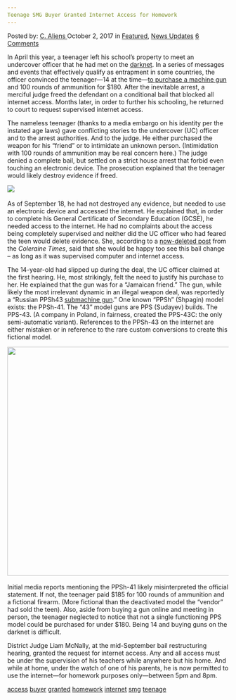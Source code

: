 ```yaml
---
Teenage SMG Buyer Granted Internet Access for Homework
---
```

<article class="post-listing post-22882 post type-post status-publish format-standard has-post-thumbnail hentry 
 tag-access tag-buyer tag-granted tag-homework tag-internet tag-smg tag-teenage">
<div class="post-inner">
<span>Posted by: <a href="https://www.deepdotweb.com/author/caliens/" title="">C. Aliens </a></span>
<span>October 2, 2017</span>
<span>in <a href="https://www.deepdotweb.com/category/deepdot-news/" rel="category tag">Featured</a>, <a href="https://www.deepdotweb.com/category/news-updates/" rel="category tag">News Updates</a></span>
<span><a href="https://www.deepdotweb.com/2017/10/02/teenage-smg-buyer-granted-internet-access-homework/#comments">6 Comments</a></span>


<p>In April this year, a teenager left his school&#8217;s property to meet an undercover officer that he had met on the <a href="https://www.deepdotweb.com/tag/darknet">darknet</a>. In a series of messages and events that effectively qualify as entrapment in some countries, the officer convinced the teenager—14 at the time—<a href="https://www.deepdotweb.com/2017/04/23/teen-skips-school-darkweb-weapons-deal/">to purchase a machine gun</a> and 100 rounds of ammunition for $180. After the inevitable arrest, a merciful judge freed the defendant on a conditional bail that blocked all internet access. Months later, in order to further his schooling, he returned to court to request supervised internet access.</p>
<p>The nameless teenager (thanks to a media embargo on his identity per the instated age laws) gave conflicting stories to the undercover (UC) officer and to the arrest authorities. And to the judge. He either purchased the weapon for his “friend” or to intimidate an unknown person. (Intimidation with 100 rounds of ammunition may be real concern here.) The judge denied a complete bail, but settled on a strict house arrest that forbid even touching an electronic device. The prosecution explained that the teenager would likely destroy evidence if freed.</p>
<p><img class="wp-image-22892 aligncenter" src="/imgs/2017/10/word-image-3.jpeg" srcset="/imgs/2017/10/word-image-3.jpeg 640w, /imgs/2017/10/word-image-3-300x169.jpeg 300w" sizes="(max-width: 640px) 100vw, 640px" /></p>
<p>As of September 18, he had not destroyed any evidence, but needed to use an electronic device and accessed the internet. He explained that, in order to complete his General Certificate of Secondary Education (GCSE), he needed access to the internet. He had no complaints about the access being completely supervised and neither did the UC officer who had feared the teen would delete evidence. She, according to a <a href="https://www.scribd.com/mobile/document/359487228/Attempted-to-Buy-Gun-Accused-Teen-Granted-Internet-Access-for-Exams-Coleraine-Times">now-deleted post</a> from the <em>Coleraine Times</em>, said that she would be happy too see this bail change – as long as it was supervised computer and internet access.</p>
<p>The 14-year-old had slipped up during the deal, the UC officer claimed at the first hearing. He, most strikingly, felt the need to justify his purchase to her. He explained that the gun was for a “Jamaican friend.” The gun, while likely the most irrelevant dynamic in an illegal weapon deal, was reportedly a “Russian PPSh43 <a href="https://www.deepdotweb.com/tag/guns/">submachine gun</a>.” One known “PPSh” (Shpagin) model exists: the PPSh-41. The “43” model guns are PPS (Sudayev) builds. The PPS-43. (A company in Poland, in fairness, created the PPS-43C: the only semi-automatic variant). References to the PPSh-43 on the internet are either mistaken or in reference to the rare custom conversions to create this fictional model.</p>
<p><img class="wp-image-22893 aligncenter" src="/imgs/2017/10/word-image-1.png" width="657" height="520" srcset="/imgs/2017/10/word-image-1.png 1156w, /imgs/2017/10/word-image-1-300x237.png 300w, /imgs/2017/10/word-image-1-1024x810.png 1024w" sizes="(max-width: 657px) 100vw, 657px" /></p>
<p>Initial media reports mentioning the PPSh-41 likely misinterpreted the official statement. If not, the teenager paid $185 for 100 rounds of ammunition and a fictional firearm. (More fictional than the deactivated model the “vendor” had sold the teen). Also, aside from buying a gun online and meeting in person, the teenager neglected to notice that not a single functioning PPS model could be purchased for under $180. Being 14 and buying guns on the darknet is difficult.</p>
<p>District Judge Liam McNally, at the mid-September bail restructuring hearing, granted the request for internet access. Any and all access must be under the supervision of his teachers while anywhere but his home. And while at home, under the watch of one of his parents, he is now permitted to use the internet—for homework purposes only—between 5pm and 8pm.</p>
</div>
<a href="https://www.deepdotweb.com/tag/access/" rel="tag">access</a> <a href="https://www.deepdotweb.com/tag/buyer/" rel="tag">buyer</a> <a href="https://www.deepdotweb.com/tag/granted/" rel="tag">granted</a> <a href="https://www.deepdotweb.com/tag/homework/" rel="tag">homework</a> <a href="https://www.deepdotweb.com/tag/internet/" rel="tag">internet</a> <a href="https://www.deepdotweb.com/tag/smg/" rel="tag">smg</a> <a href="https://www.deepdotweb.com/tag/teenage/" rel="tag">teenage</a></span> <span style="display:none" class="updated">2017-10-02<a href="https://www.deepdotweb.com/author/caliens/" title="Posts by C. Aliens" rel="author">C. Aliens</a></strong></div>

